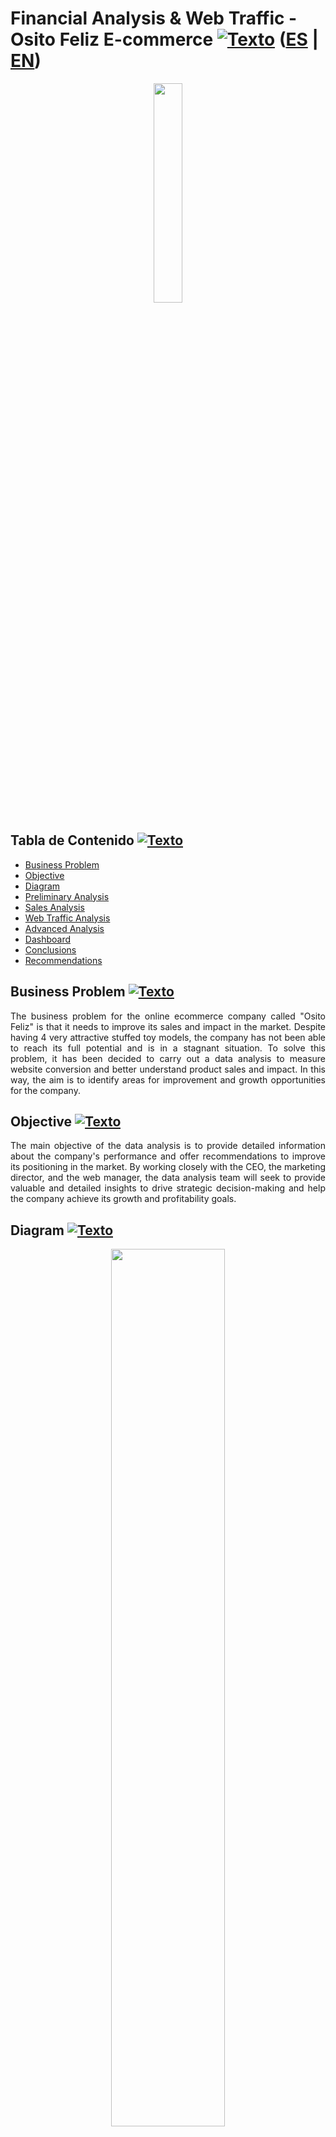 <a name="Inicio"></a>    
# Financial Analysis & Web Traffic - Osito Feliz E-commerce [![Texto](https://user-images.githubusercontent.com/116538899/231064143-c080de13-8be9-4321-8694-e62539263f5a.png)](#Tabla-de-contenido2) ([ES](https://github.com/HansAllTech/Hans_Data_Analysis_Portfolio/blob/main/Osito_feliz_ecommerce.md) | [EN](https://github.com/HansAllTech/Hans_Data_Analysis_Portfolio/blob/main/Happy_Teddy_ecommerce.md))
  
<p align="center"><img src="https://user-images.githubusercontent.com/116538899/233751984-9b50e4fe-cefa-48b4-9592-cde79c28a794.png" width=30% height=30%></p>





<a name="Tabla-de-contenido2"></a>
## Tabla de Contenido [![Texto](https://user-images.githubusercontent.com/116538899/231064143-c080de13-8be9-4321-8694-e62539263f5a.png)](#Tabla-de-contenido2)
- [Business Problem](#Problema)
- [Objective](#Objetivo2)
- [Diagram](#Diagrama2)
- [Preliminary Analysis](#Análisis-Previo2)   
- [Sales Analysis](#Análisis-de-Ventas2)
- [Web Traffic Analysis](#Análisis-de-Tráfico-Web2)
- [Advanced Analysis](#Análisis-Avanzado2)
- [Dashboard](#Visualización-en-Looker2)   
- [Conclusions](#Conclusiones2) 
- [Recommendations](#Recomendaciones2) 
 
<a name="Problema"></a>    
## Business Problem [![Texto](https://user-images.githubusercontent.com/116538899/231064143-c080de13-8be9-4321-8694-e62539263f5a.png)](#Tabla-de-contenido2)
<p align="justify"> The business problem for the online ecommerce company called "Osito Feliz" is that it needs to improve its sales and impact in the market. Despite having 4 very attractive stuffed toy models, the company has not been able to reach its full potential and is in a stagnant situation.
To solve this problem, it has been decided to carry out a data analysis to measure website conversion and better understand product sales and impact. In this way, the aim is to identify areas for improvement and growth opportunities for the company.</p>    
 
<a name="Objetivo2"></a>
## Objective [![Texto](https://user-images.githubusercontent.com/116538899/231064143-c080de13-8be9-4321-8694-e62539263f5a.png)](#Tabla-de-contenido2)
<p align="justify">The main objective of the data analysis is to provide detailed information about the company's performance and offer recommendations to improve its positioning in the market. By working closely with the CEO, the marketing director, and the web manager, the data analysis team will seek to provide valuable and detailed insights to drive strategic decision-making and help the company achieve its growth and profitability goals.</p>  

<a name="Diagrama2"></a>
## Diagram [![Texto](https://user-images.githubusercontent.com/116538899/231064143-c080de13-8be9-4321-8694-e62539263f5a.png)](#Tabla-de-contenido2)
<p align="center"><img src="https://user-images.githubusercontent.com/116538899/231031630-6a5f79f0-ac96-449e-bcb2-cac37ca74b03.jpg" width= 60% height=60%></p>    

<a name="Análisis-Previo2"></a>
## Preliminary Analysis [![Texto](https://user-images.githubusercontent.com/116538899/231064143-c080de13-8be9-4321-8694-e62539263f5a.png)](#Tabla-de-contenido2)
Antes de comenzar a responder a las preguntas de negocio que se nos solicita debemos entender las tablas, como están compuestas y como se relacionan.  
Puntos detectados:  

- Rango de tiempo de la tabla de pedidos.
- Si cada pedido de la tabla de pedidos tiene más de 1 elemento por eso se relaciona con la tabla de order_item. Entendemos se relaciona con la tabla items_purchase.   

<!--Análisis personal by HR Tec -->
- [x] Analizando los datos de las diferentes tablas
- _Website_sessions_
```sql
SELECT * FROM ositofeliz.website_sessions;
```
<p align="center"><img src="https://user-images.githubusercontent.com/116538899/231341794-4bb784a4-65a3-4329-8e5a-c9ae3ebb3345.png" width =85% height = 85%></p>

- _Orders_
```sql
SELECT * FROM ositofeliz.orders;
```
<p align="center"><img src="https://user-images.githubusercontent.com/116538899/231342305-728a42d7-355a-44ee-b324-0e020c4033d4.png"></p>

- _Orders_items_
```sql
SELECT * FROM ositofeliz.order_items;
```
<p align="center"><img src="https://user-images.githubusercontent.com/116538899/231343099-5f0a0553-5865-485a-abde-b1fe83cc96ab.png"></p>

- _Products_
```sql
SELECT * FROM ositofeliz.products;
```
<p align="center"><img src="https://user-images.githubusercontent.com/116538899/231345504-2578c642-cc0b-48bb-aafd-8fc4a7f2746e.png"></p>



- [x] Analizando periodo de ventas
```sql
SELECT 
MIN(created_at) Primera_venta,
MAX(created_at) Ultima_venta,
DATEDIFF(MAX(created_at),MIN(created_at)) Periodo_ventas
FROM ositofeliz.orders;
```
<p align="center"><img src="https://user-images.githubusercontent.com/116538899/231295886-87ebf940-7cb7-4f91-ab20-d6f8ef318532.png"></p>

- [x]  Analizando las ventas, tipo de producto vendidos, cantidad de ventas y ventas netas 
```sql
SELECT 
MIN(price_usd) Precio_minimo,
MAX(price_usd) Precio_maximo,
ROUND(AVG(price_usd),2) Precio_promedio,
COUNT(DISTINCT(primary_product_id)) Tipos_de_producto,
FORMAT(COUNT(order_id),0,'en_US') Cantidad_ventas,
FORMAT(SUM((price_usd-cogs_usd)*items_purchased),2,'en_US') Total_neto
FROM ositofeliz.orders;
```
<p align="center"><img src="https://user-images.githubusercontent.com/116538899/231308111-5d6e6bd1-6e04-4db4-ab1e-c4e328c8f7da.png"></p>

- [x] Analizando Porcentaje de venta neta por producto
```sql
SELECT 
product_name Producto,
CONCAT(FORMAT((COUNT(o.order_id) / (SELECT COUNT(order_id) FROM ositofeliz.orders))*100,2),'%') Porcentaje,
FORMAT(SUM((o.price_usd-o.cogs_usd)*o.items_purchased),2,'en_US') Total_neto
FROM ositofeliz.orders o
LEFT JOIN ositofeliz.order_items oi ON o.order_id = oi.order_id
LEFT JOIN ositofeliz.products p ON oi.product_id = p.product_id	
GROUP BY product_name;
```
<p align="center"><img src="https://user-images.githubusercontent.com/116538899/231311124-cae904dd-909e-483c-a71d-92544096cc9f.png"></p>


<a name="Análisis-de-Ventas2"></a> 
## Análisis de Ventas [![Texto](https://user-images.githubusercontent.com/116538899/231064143-c080de13-8be9-4321-8694-e62539263f5a.png)](#Tabla-de-contenido2)
1. Queremos saber cuales son las ventas por año y por mes en términos brutos y luego el margen absoluto.  
```sql
SELECT 
MONTH (created_at) as MES, 
year(created_at) as YEAR,
FORMAT(SUM(price_usd*items_purchased),2,'es_ESP') as 'Ventas brutas',
FORMAT(SUM(items_purchased*(price_usd - cogs_usd)),2,'es_ESP') as margen_bruto
FROM orders
group by MONTH (created_at), YEAR
order by YEAR, MES ASC;  
```
<p align="center"><img src="https://user-images.githubusercontent.com/116538899/231339517-7cded103-fe44-4bba-ac3f-06844eca69aa.png"></p>


2. ¿Cuales son las ventas brutas medias de cada mes y año, devuelve los TOP 10? ¿Que puedes observar?
```sql
SELECT 
MONTH(created_at) Mes,
YEAR(created_at) Año,
SUM(price_usd*items_purchased) Ventas_Brutas,
ROUND(AVG(price_usd*items_purchased),2) Ventas_AVG
FROM ositofeliz.orders
GROUP BY Mes, Año
ORDER BY Ventas_AVG DESC, Mes DESC, Año DESC
LIMIT 10;
```
<p align="center"><img src="https://user-images.githubusercontent.com/116538899/231339831-8213427a-0b50-4137-9ab5-aa76be26cfcb.png"></p>


3. ¿Cuál es el producto que mas vende en términos monetarios (Ventas brutas)?
```sql
SELECT
product_name Producto,
SUM(o.items_purchased*o.price_usd) Ventas_Brutas 
FROM ositofeliz.orders o
LEFT JOIN ositofeliz.order_items oi ON o.order_id = oi.order_id
LEFT JOIN ositofeliz.products p ON oi.product_id = p.product_id	
GROUP BY Producto
ORDER BY Ventas_Brutas DESC
LIMIT 1;
```
<p align="center"><img src="https://user-images.githubusercontent.com/116538899/231349933-2623408e-3b5c-447f-b500-7f2245afd053.png"></p>

4. ¿Cuál es el producto que deja más margen?
```sql
SELECT
product_name Producto,
SUM(o.items_purchased*o.price_usd) Ventas_Brutas,
SUM(o.items_purchased*(o.price_usd-o.cogs_usd)) Margen
FROM ositofeliz.orders o
LEFT JOIN ositofeliz.order_items oi ON o.order_id = oi.order_id
LEFT JOIN ositofeliz.products p ON oi.product_id = p.product_id	
GROUP BY Producto
ORDER BY Margen DESC;
``` 
<p align="center"><img src="https://user-images.githubusercontent.com/116538899/231511665-7ed3e158-321b-49e3-842a-bd91aa2c8fd0.png"></p>
  
5. ¿Podemos saber cúal es la fecha de lanzamiento de cada producto?  
```sql
SELECT
product_name Producto,
DATE(MIN(o.created_at)) Fecha_venta
FROM ositofeliz.orders o
LEFT JOIN ositofeliz.order_items oi ON o.order_id = oi.order_id
LEFT JOIN ositofeliz.products p ON oi.product_id = p.product_id	
GROUP BY Producto;
``` 
<p align="center"><img src="https://user-images.githubusercontent.com/116538899/231517983-b41f01d0-1505-4e54-b07f-61838d529cdd.png"></p>

 
6. Calcula las ventas brutas por año asi como el margen numérico y porcentual de cada producto y ordénalo por producto.
```sql
SELECT
product_name Producto,
YEAR(o.created_at) Año,
SUM(o.items_purchased*o.price_usd) Ventas_Brutas,
SUM(o.items_purchased*(o.price_usd-o.cogs_usd)) Margen_absoluto,
ROUND(SUM(o.items_purchased*(o.price_usd-o.cogs_usd))/SUM(o.items_purchased*o.price_usd)*100,2) Margen_porcentual
FROM ositofeliz.orders o
LEFT JOIN ositofeliz.order_items oi ON o.order_id = oi.order_id
LEFT JOIN ositofeliz.products p ON oi.product_id = p.product_id	
GROUP BY Producto, Año
ORDER BY Ventas_Brutas DESC;
``` 
<p align="center"><img src="https://user-images.githubusercontent.com/116538899/231526681-048a8948-76a3-4837-b078-b36fc69cdaf6.png"></p>  

7. ¿Cuáles son los meses con mayor venta bruta, devuelve los TOP 3?  
 ```sql
SELECT
MONTH(o.created_at) Mes,
YEAR(o.created_at) Año,
SUM(o.items_purchased*o.price_usd) Ventas_Brutas
FROM ositofeliz.orders o
GROUP BY Año, Mes
ORDER BY Ventas_Brutas DESC
LIMIT 3;
``` 
<p align="center"><img src="https://user-images.githubusercontent.com/116538899/231532091-dcea0b53-56d5-4f0d-8d20-af0d80d9e42b.png"></p>  

<a name="Análisis-de-Tráfico-Web2"></a>
## Análisis de Tráfico Web [![Texto](https://user-images.githubusercontent.com/116538899/231064143-c080de13-8be9-4321-8694-e62539263f5a.png)](#Tabla-de-contenido2)

8. ¿Cuales son los ads(anuncios) o contenidos que han atraído más sesiones
```sql
SELECT 
utm_content Anuncio,
DATEDIFF(MAX(created_at),MIN(created_at)) Duración_Anuncio,
COUNT(website_session_id) Sesiones,
ROUND(COUNT(website_session_id)*365/DATEDIFF(MAX(created_at),MIN(created_at)),0) Sesiones_por_Año
FROM ositofeliz.website_sessions
GROUP BY Anuncio
ORDER BY Sesiones_por_Año DESC;
``` 
<p align="center"><img src="https://user-images.githubusercontent.com/116538899/231552264-ebc7f0f0-881f-4899-934b-6bc2faf7c9c4.png"></p>  

9. ¿Es lo mismo sesiones que usuarios?¿Cuál es la cantidad de usuarios individuales?
```sql
SELECT 
COUNT(website_session_id) Cantidad_sesiones,
SUM(CASE WHEN is_repeat_session = 1 then 1 else 0 end) Sesiones_repetidas,
COUNT(DISTINCT user_id) Cantidad_Usuarios
FROM ositofeliz.website_sessions;
``` 
 
<p align="center"><img src="https://user-images.githubusercontent.com/116538899/231565182-6c52795d-52ab-44a7-a39b-1eb2ba00a740.png"></p>  

10. ¿Y por source o fuente? Cantidad de usuarios y sesiones?
```sql
SELECT 
utm_source Fuente,
COUNT(DISTINCT user_id) Cantidad_usuarios,
COUNT(website_session_id) Cantidad_sesiones
FROM ositofeliz.website_sessions
GROUP BY fuente
ORDER BY cantidad_usuarios DESC;
``` 
<p align="center"><img src="https://user-images.githubusercontent.com/116538899/231618326-12907a60-09ca-4095-806b-64dcfdc230eb.png"></p>  

11. ¿Cúales son las sources o fuentes que han dado más ventas?
```sql
SELECT 
w.utm_source Canal,
SUM(o.items_purchased*o.price_usd) Ventas_brutas,
SUM(o.items_purchased*(o.price_usd-o.cogs_usd)) Ventas_netas
FROM ositofeliz.website_sessions w 
LEFT JOIN ositofeliz.orders o ON o.website_session_id = w.website_session_id
GROUP BY Canal
ORDER BY Ventas_netas DESC;
``` 
<p align="center"><img src="https://user-images.githubusercontent.com/116538899/231618419-fbb35ad0-e19f-4805-acf6-bb6717bf13b9.png"></p>  

12. ¿Cúales son los meses que han atraido más tráfico?
```sql
SELECT 
DATE_FORMAT(created_at,'%M-%Y') Mes_año,
COUNT(website_session_id) Cantidad_sesiones
FROM ositofeliz.website_sessions
GROUP BY Mes_año
ORDER BY Cantidad_sesiones DESC;
``` 
<p align="center"><img src="https://user-images.githubusercontent.com/116538899/231618528-c6bee3b3-8320-4f1c-8fd0-b5b674f6797e.png"></p>  

13. Ya que vimos el mes que ha tenido más trafico, podrías ver de ese mes la cantidad de sesiones que han venido por movil y la cantidad que han venido por ordenador?
```sql
DATE_FORMAT(created_at,'%M-%Y') Mes_año,
device_type Dispositivos,
COUNT(website_session_id) Cantidad_sesiones
FROM ositofeliz.website_sessions
GROUP BY Dispositivos, Mes_año
HAVING Mes_año = 'November-2012';
``` 
<p align="center"><img src="https://user-images.githubusercontent.com/116538899/231618710-9ad91a1b-6725-4c45-875b-95a0e06b68fe.png"></p>  

14. ¿Qué campañas son las que han dado más margen por productos?      
```sql
SELECT
w.utm_campaign Campaña,
product_name Producto,
SUM(o.items_purchased*(o.price_usd-o.cogs_usd)) Margen
FROM ositofeliz.website_sessions w
INNER JOIN ositofeliz.orders o ON o.website_session_id = w.website_session_id
LEFT JOIN ositofeliz.order_items oi ON oi.order_id = o.order_id
LEFT JOIN ositofeliz.products p ON p.product_id = oi.product_id
GROUP BY Campaña, Producto
ORDER BY Margen DESC;
``` 
<p align="center"><img src="https://user-images.githubusercontent.com/116538899/231618802-7ecfba6b-e037-43c4-8342-9b10eb444762.png"></p>    

<a name="Análisis-Avanzado2"></a>
## Análisis avanzado [![Texto](https://user-images.githubusercontent.com/116538899/231064143-c080de13-8be9-4321-8694-e62539263f5a.png)](#Tabla-de-contenido2)  

**Datos relevantes**   
```sql
SELECT
w.utm_campaign Campaña,
product_name Producto,
SUM(o.price_usd*o.items_purchased) Ventas_brutas,
SUM(o.items_purchased*(o.price_usd - o.cogs_usd)) Margen_absoluto,
SUM(o.cogs_usd) Costos,
COUNT(w.utm_campaign) Cantidad_campaña,
COUNT(w.utm_campaign)/(SELECT COUNT(website_session_id) FROM website_sessions) Conversion_campaña,
COUNT(o.order_id) Cantidad_orders,
COUNT(o.order_id)/(SELECT COUNT(website_session_id) FROM website_sessions) Conversion_order
FROM ositofeliz.website_sessions w
INNER JOIN ositofeliz.orders o ON o.website_session_id = w.website_session_id
LEFT JOIN ositofeliz.order_items oi ON oi.order_id = o.order_id
LEFT JOIN ositofeliz.products p ON p.product_id = oi.product_id
GROUP BY Campaña, Producto
ORDER BY Margen_absoluto DESC;
``` 
<p align="center"><img src="https://user-images.githubusercontent.com/116538899/233739320-870082c9-538a-45eb-8dbf-5acf4df038c9.png"></p>  

**Tasa de conversion**   
```sql
SELECT 
EXTRACT(YEAR_MONTH FROM w.created_at) Año_mes,
COUNT(o.order_id)/(SELECT COUNT(website_session_id) FROM website_sessions) Conversion,
COUNT(o.order_id) Conversion_cantidad,
COUNT(w.website_session_id) Cantidad_sesiones
FROM ositofeliz.website_sessions w
LEFT JOIN ositofeliz.orders o ON w.website_session_id = o.website_session_id
GROUP BY Año_mes;
``` 
<p align="center"><img src="https://user-images.githubusercontent.com/116538899/233739461-f8881ff0-2341-4eaf-b896-183effa707ac.png"></p>  

**Ventas & Margen**   
```sql
SELECT 
EXTRACT(YEAR_MONTH FROM created_at) Año_mes,
SUM(price_usd*items_purchased) Ventas_brutas,
SUM(items_purchased*(price_usd - cogs_usd)) Margen_absoluto,
SUM(cogs_usd) Costos
FROM orders
GROUP BY Año_mes
ORDER BY Año_mes ASC;  
``` 
<p align="center"><img src="https://user-images.githubusercontent.com/116538899/233739681-a494c42c-48b7-4a23-8903-f80d55c2b994.png"></p>

**Cantidad de ventas e incremento**   
```sql
SELECT 
EXTRACT(YEAR_MONTH FROM created_at) Año_mes,
COUNT(order_id) Cantidad_ventas,
LAG(COUNT(order_id),1,0) OVER (ORDER BY EXTRACT(YEAR_MONTH FROM created_at)) Cantidad_anterior,
COUNT(order_id) - LAG(COUNT(order_id),1,0) OVER (ORDER BY EXTRACT(YEAR_MONTH FROM created_at)) Incremento,
(COUNT(order_id) - LAG(COUNT(order_id),1,0) OVER (ORDER BY EXTRACT(YEAR_MONTH FROM created_at)))/(LAG(COUNT(order_id),1,0) OVER (ORDER BY EXTRACT(YEAR_MONTH FROM created_at))) Tasa_incremento
FROM ositofeliz.orders
GROUP BY Año_mes;
``` 
<p align="center"><img src="https://user-images.githubusercontent.com/116538899/233739820-d8680e4a-e8f6-40aa-a61b-7852288b4006.png"></p>  

**Conversión por Campaña**   
```sql
SELECT
utm_campaign Campaña,
COUNT(o.order_id) Cantidad_Conversion,
COUNT(o.order_id)/(SELECT COUNT(website_session_id) FROM website_sessions) Tasa_conversion,
COUNT(o.order_id)/(SELECT COUNT(order_id) FROM ositofeliz.orders) Porcentaje
FROM ositofeliz.website_sessions w
LEFT JOIN ositofeliz.orders o ON w.website_session_id = o.website_session_id
GROUP BY utm_campaign;
``` 
<p align="center"><img src="https://user-images.githubusercontent.com/116538899/233739936-4fac3ab7-1670-46d1-bffe-aacaf91e6198.png"></p>   

**Conversión por Publicidad**   
```sql
SELECT 
utm_content Publicidad,
COUNT(o.order_id) Cantidad_conversion,
COUNT(o.order_id)/(SELECT COUNT(website_session_id) FROM website_sessions) Tasa_conversion,
COUNT(o.order_id)/(SELECT COUNT(order_id) FROM ositofeliz.orders) Porcentaje
FROM ositofeliz.website_sessions w
LEFT JOIN ositofeliz.orders o ON w.website_session_id = o.website_session_id
GROUP BY utm_content;
``` 
<p align="center"><img src="https://user-images.githubusercontent.com/116538899/233740131-30bcad3a-e736-4800-8900-6b8c5cb4540c.png"></p>    

**Conversión por Buscador**   
```sql
SELECT 
utm_source Buscador,
COUNT(o.order_id) Cantidad_Conversion,
COUNT(o.order_id)/(SELECT COUNT(website_session_id) FROM website_sessions) Tasa_conversion,
COUNT(o.order_id)/(SELECT COUNT(order_id) FROM ositofeliz.orders) Porcentaje
FROM ositofeliz.website_sessions w
LEFT JOIN ositofeliz.orders o ON w.website_session_id = o.website_session_id
GROUP BY utm_source;
``` 
<p align="center"><img src="https://user-images.githubusercontent.com/116538899/233740256-443205b2-b599-491d-84b4-25f63fd00a6f.png"></p>  


<a name="Visualización-en-Looker2"></a>
## Dashboard [![Texto](https://user-images.githubusercontent.com/116538899/231064143-c080de13-8be9-4321-8694-e62539263f5a.png)](#Tabla-de-contenido2)
Visualización en looker
[`Ir al Dashboard`](https://lookerstudio.google.com/reporting/8ac34c00-e322-494c-9817-211743495067/page/gEsMD?s=qrsI1gKtGYI)    
<p align="center"><img src="https://user-images.githubusercontent.com/116538899/233752456-920e9e8e-28a0-486f-991b-85cffcc86f06.png"></p>    



<a name="Conclusiones2"></a>
## Conclusiones[![Texto](https://user-images.githubusercontent.com/116538899/231064143-c080de13-8be9-4321-8694-e62539263f5a.png)](#Tabla-de-contenido2)  
<p align="justify"> 
En cuanto a la cantidad de ventas, se ha observado un incremento gradual favorable durante los meses de abril y noviembre, con un aumento del 66% y 65% respectivamente en comparación con los meses anteriores. Este incremento podría estar correlacionado directamente con la estacionalidad y/o festividades que se celebran durante esos meses, lo cual aumenta la demanda de los ositos.<br><br>
En el análisis se ha evidenciado que la tasa de conversión de la página web es del 4.4%, lo que significa que por cada 15,000 visitantes, uno realiza una compra de un osito. Por otro lado, se ha evaluado que esta tasa de conversión es favorable, ya que se ha obtenido un margen absoluto de $93.47k, que es mayor al costo total de producción individual de cada osito de $59.64k.<br><br>
En el análisis del tráfico web se ha identificado que hay tres principales fuentes de conversión: publicidad, campañas y buscadores web. Se ha observado que la fuente con mayor captación de potenciales clientes es la conversión por campaña, con un total aproximado de 2659 conversiones por este medio. Se ha determinado que la campaña de "Brand Awareness" ha obtenido el mejor rendimiento en comparación con el resto, logrando una tasa de conversión del 80.4% lo que representa un total de 2453 conversiones.<br><br>
Durante el análisis, se ha observado que los productos que han generado ventas son los ositos cariñoso y osito amor por siempre, siendo el primero el que ha generado mayores ingresos. Sin embargo, este resultado no es concluyente al 100% debido a que el lanzamiento del producto "Osito amor por siempre" se realizó en enero del año 2013, nueve meses después del lanzamiento del producto "Osito cariñoso" en marzo del 2012. Por lo tanto, se requiere recopilar más información para realizar un análisis más exhaustivo y determinar si la diferencia en el tiempo de lanzamiento ha tenido algún impacto en las ventas de cada producto."
</p>   

<a name="Recomendaciones2"></a>
## Recomendaciones[![Texto](https://user-images.githubusercontent.com/116538899/231064143-c080de13-8be9-4321-8694-e62539263f5a.png)](#Tabla-de-contenido2)  
<p align="justify"> 
Basado en el análisis realizado, se sugiere que la empresa realice una planificación y estrategia de marketing específica para los meses de abril y noviembre, aprovechando la posible correlación directa con las festividades y estacionalidad de esos meses. Esto puede ayudar a capitalizar el aumento de la demanda de los ositos y aumentar aún más las ventas. Además, se recomienda seguir monitoreando y evaluando los resultados para ajustar la estrategia según sea necesario.<br><br>
Se sugiere que la empresa continúe enfocándose en aumentar el tráfico a su página web y en mejorar la tasa de conversión. Se podrían considerar estrategias para atraer más visitantes, como aumentar la presencia en redes sociales y publicidad en línea. También se podría analizar la experiencia del usuario en la página web para identificar oportunidades de mejora y optimizar el proceso de compra, se podría utilizar herramientas como el mapa de experiencia de usuario, mapa de empatía, entre otros.<br><br>
Si bien es cierto que la campaña de "Brand Awareness" ha obtenido un buen rendimiento en comparación con las demás, es importante seguir invirtiendo en estrategias de posicionamiento para aumentar la captación de clientes. Sin embargo, también es necesario ser crítico y destacar que el segundo mayor porcentaje de conversión de clientes no se debió a una campaña específica, además obtuvo un porcentaje del 12.8%, lo que representa un total de 392 clientes. Por lo tanto, se recomienda considerar la realización de pruebas A/B para evaluar la efectividad de diferentes campañas y determinar cuáles son las que generan un mayor impacto en la tasa de conversión.<br><br>
Se sugiere realizar un seguimiento detallado de las ventas de los productos "Ositos cariñosos" y "Osito amor por siempre" durante un periodo de al menos un año, para poder comparar su rendimiento a largo plazo y determinar cuál de los dos productos es realmente el que genera mayores ingresos de manera consistente. Además, se podría analizar el impacto de factores externos, como la competencia en el mercado de peluches y las tendencias de consumo, para obtener una visión más completa de la situación.
